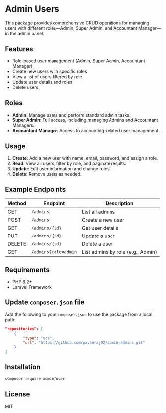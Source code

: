 # Admin Users

This package provides comprehensive CRUD operations for managing users with different roles—Admin, Super Admin, and Accountant Manager—in the admin panel.

## Features

- Role-based user management (Admin, Super Admin, Accountant Manager)
- Create new users with specific roles
- View a list of users filtered by role
- Update user details and roles
- Delete users

## Roles

- **Admin**: Manage users and perform standard admin tasks.
- **Super Admin**: Full access, including managing Admins and Accountant Managers.
- **Accountant Manager**: Access to accounting-related user management.

## Usage

1. **Create**: Add a new user with name, email, password, and assign a role.
2. **Read**: View all users, filter by role, and paginate results.
3. **Update**: Edit user information and change roles.
4. **Delete**: Remove users as needed.

## Example Endpoints

| Method | Endpoint            | Description                        |
|--------|--------------------|------------------------------------|
| GET    | `/admins`           | List all admins                     |
| POST   | `/admins`           | Create a new user                  |
| GET    | `/admins/{id}`      | Get user details                   |
| PUT    | `/admins/{id}`      | Update a user                      |
| DELETE | `/admins/{id}`      | Delete a user                      |
| GET    | `/admins?role=admin`| List admins by role (e.g., Admin)   |

## Requirements

- PHP 8.2+
- Laravel Framework

## Update `composer.json` file

Add the following to your `composer.json` to use the package from a local path:

```json
"repositories": [
    {
        "type": "vcs",
        "url": "https://github.com/pavanraj92/admin-admins.git"
    }
]
```

## Installation

```bash
composer require admin/user
```

## License

MIT